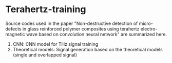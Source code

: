 # Terahertz-training
Source codes used in the paper "Non-destructive detection of micro-defects in glass reinforced polymer composites using terahertz electro-magnetic wave based on convolution neural network" are summarized here.

1. CNN: CNN model for THz signal training
2. Theoretical models: Signal generation based on the theoretical models (single and overlapped signal)
